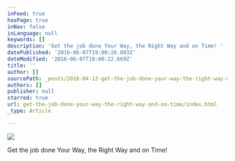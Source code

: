 ```yaml
---
inFeed: true
hasPage: true
inNav: false
inLanguage: null
keywords: []
description: 'Get the job done Your Way, the Right Way and on Time! '
datePublished: '2016-06-07T19:00:26.093Z'
dateModified: '2016-06-07T19:00:22.669Z'
title: ''
author: []
sourcePath: _posts/2016-04-12-get-the-job-done-your-way-the-right-way-and-on-time.md
authors: []
publisher: null
starred: true
url: get-the-job-done-your-way-the-right-way-and-on-time/index.html
_type: Article

---
```

![](https://the-grid-user-content.s3-us-west-2.amazonaws.com/a3b4b61e-de53-48c3-b797-984cbe93f2f4.jpg)

Get the job done Your Way, the Right Way and on Time!